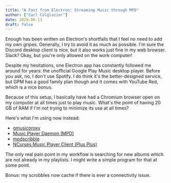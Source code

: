 ```yaml
---
title: "A Fast from Electron: Streaming Music through MPD"
author: ["Carl Colglazier"]
date: 2019-06-13
draft: false
---
```


Enough has been written on Electron's shortfalls that I feel no need to add my own gripes. Generally, I try to avoid it as much as possible. I'm sure the Discord desktop client is nice, but it also works just fine in my web browser. Slack? Okay, but you're only allowed on the work computer!

Despite my hesitations, one Electron app has constantly followed me around for years: the unofficial Google Play Music desktop player. Before you ask, no, I don't use Spotify. I do think it's the better-designed service, but GPM has a good family plan though and it comes with YouTube Red, which is a nice bonus.

Because of this setup, I basically have had a Chromium browser open on my computer at all times just to play music. What's the point of having 20 GB of RAM if I'm not trying to minimize its use at all times?

Here's what I'm using now instead:

-   [gmusicproxy](https://github.com/gmusicproxy/gmusicproxy)
-   [Music Player Daemon (MPD)](https://www.musicpd.org/)
-   [mpdscribble](https://github.com/MusicPlayerDaemon/mpdscribble)
-   [NCurses Music Player Client (Plus Plus)](https://rybczak.net/ncmpcpp/)

The only real pain point in my workflow is searching for new albums which are not already in my playlists. I might write a simple program for that at some point.

Bonus: my scrobbles now cache if there is ever a connectivity issue.